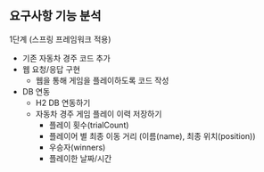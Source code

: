 ## 요구사항 기능 분석
1단계 (스프링 프레임워크 적용)
- 기존 자동차 경주 코드 추가
- 웹 요청/응답 구현
  - 웹을 통해 게임을 플레이하도록 코드 작성
- DB 연동
  - H2 DB 연동하기
  - 자동차 경주 게임 플레이 이력 저장하기
    - 플레이 횟수(trialCount)
    - 플레이어 별 최종 이동 거리 (이름(name), 최종 위치(position))
    - 우승자(winners)
    - 플레이한 날짜/시간